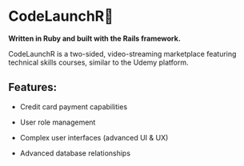 # CodeLaunchR🚀

**Written in Ruby and built with the Rails framework.**

CodeLaunchR is a two-sided, video-streaming marketplace featuring technical skills
courses, similar to the Udemy platform.

## Features:

* Credit card payment capabilities

* User role management

* Complex user interfaces (advanced UI & UX)

* Advanced database relationships
